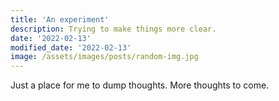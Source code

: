 ```yaml
---
title: 'An experiment'
description: Trying to make things more clear.
date: '2022-02-13'
modified_date: '2022-02-13'
image: /assets/images/posts/random-img.jpg
---
```


Just a place for me to dump thoughts. More thoughts to come.